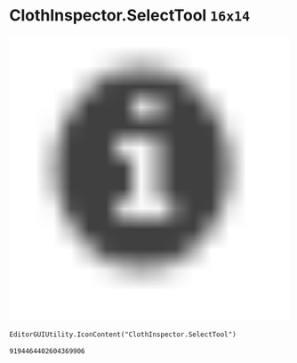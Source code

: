 # ClothInspector.SelectTool `16x14`
<img src="/img/ClothInspector.SelectTool.png" width=512 height=512>

``` CSharp
EditorGUIUtility.IconContent("ClothInspector.SelectTool")
```
```
9194464402604369906
```
